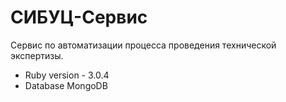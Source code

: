 # СИБУЦ-Сервис

Сервис по автоматизации процесса проведения технической экспертизы.

* Ruby version - 3.0.4
* Database MongoDB
